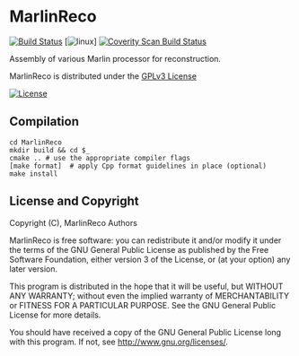 # MarlinReco
[![Build Status](https://travis-ci.org/iLCSoft/MarlinReco.svg?branch=master)](https://travis-ci.org/iLCSoft/MarlinReco)
[![linux](https://github.com/iLCSoft/MarlinReco/workflows/linux/badge.svg)]
[![Coverity Scan Build Status](https://scan.coverity.com/projects/12363/badge.svg)](https://scan.coverity.com/projects/ilcsoft-marlinreco)

Assembly of various Marlin processor for reconstruction.

MarlinReco is distributed under the [GPLv3 License](http://www.gnu.org/licenses/gpl-3.0.en.html)

[![License](https://www.gnu.org/graphics/gplv3-127x51.png)](https://www.gnu.org/licenses/gpl-3.0.en.html)


## Compilation
```shell
cd MarlinReco
mkdir build && cd $_
cmake .. # use the appropriate compiler flags
[make format]  # apply Cpp format guidelines in place (optional)
make install
```

## License and Copyright
Copyright (C), MarlinReco Authors

MarlinReco is free software: you can redistribute it and/or modify it under the terms of the GNU General Public License as published by the Free Software Foundation, either version 3 of the License, or (at your option) any later version.

This program is distributed in the hope that it will be useful, but WITHOUT ANY WARRANTY; without even the implied warranty of MERCHANTABILITY or FITNESS FOR A PARTICULAR PURPOSE.  See the GNU General Public License for more details.

You should have received a copy of the GNU General Public License long with this program.  If not, see <http://www.gnu.org/licenses/>.
